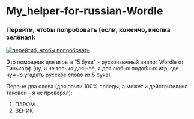 ﻿# My_helper-for-russian-Wordle

### Перейти, чтобы попробовать (если, коненчо, кнопка зелёная):

[![перейтиб, чтобы попробовать](https://img.shields.io/website?style=plastic&url=https%3A%2F%2Fauzmit.github.io%2FMy_helper-for-russian-Wordle%2F)](https://auzmit.github.io/My_helper-for-russian-Wordle/)

Это помощник для игры в "5 букв" - рускоязычный аналог Wordle от Тинькофф (ну, и не только для неё, а для любых подобных игр, где нужно угадать русское слово из 5 букв)

Первые два слова (для почти 100% победы, а может и действительно таковой - я не проверял):
1) ПАРОМ
2) ВЕНИК
